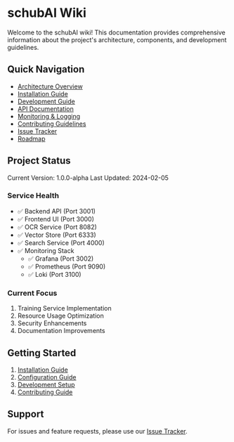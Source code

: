# schubAI Wiki

Welcome to the schubAI wiki! This documentation provides comprehensive information about the project's architecture, components, and development guidelines.

## Quick Navigation

- [Architecture Overview](./Architecture)
- [Installation Guide](./Installation)
- [Development Guide](./Development)
- [API Documentation](./API)
- [Monitoring & Logging](./Monitoring)
- [Contributing Guidelines](./Contributing)
- [Issue Tracker](./Issues)
- [Roadmap](./Roadmap)

## Project Status

Current Version: 1.0.0-alpha
Last Updated: 2024-02-05

### Service Health
- ✅ Backend API (Port 3001)
- ✅ Frontend UI (Port 3000)
- ✅ OCR Service (Port 8082)
- ✅ Vector Store (Port 6333)
- ✅ Search Service (Port 4000)
- ✅ Monitoring Stack
  - ✅ Grafana (Port 3002)
  - ✅ Prometheus (Port 9090)
  - ✅ Loki (Port 3100)

### Current Focus
1. Training Service Implementation
2. Resource Usage Optimization
3. Security Enhancements
4. Documentation Improvements

## Getting Started

1. [Installation Guide](./Installation)
2. [Configuration Guide](./Configuration)
3. [Development Setup](./Development)
4. [Contributing Guide](./Contributing)

## Support

For issues and feature requests, please use our [Issue Tracker](https://github.com/maccie01/schubAI/issues). 